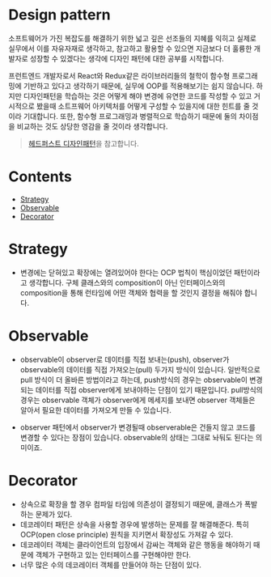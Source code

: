 # Design pattern

소프트웨어가 가진 복잡도를 해결하기 위한 넓고 깊은 선조들의 지혜를 익히고 실제로 실무에서 이를 자유자재로 생각하고, 참고하고 활용할 수 있으면
지금보다 더 훌륭한 개발자로 성장할 수 있겠다는 생각에 디자인 패턴에 대한 공부를 시작합니다.

프런트엔드 개발자로서 React와 Redux같은 라이브러리들의 철학이 함수형 프로그래밍에 기반하고 있다고 생각하기 때문에, 실무에 OOP를 적용해보기는 쉽지 않습니다.
하지만 디자인패턴을 학습하는 것은 어떻게 해야 변경에 유연한 코드를 작성할 수 있고 거시적으로 봤을때 소트프웨어 아키텍처를 어떻게 구성할 수 있을지에 대한 힌트를 줄 것이라 기대합니다.
또한, 함수형 프로그래밍과 병렬적으로 학습하기 때문에 둘의 차이점을 비교하는 것도 상당한 영감을 줄 것이라 생각합니다.

> [헤드퍼스트 디자인패턴](https://www.aladin.co.kr/shop/wproduct.aspx?ItemId=290892473)을 참고합니다.

# Contents

- [Strategy](#strategy)
- [Observable](#observable)
- [Decorator](#decorator)

# Strategy

- 변경에는 닫혀있고 확장에는 열려있어야 한다는 OCP 법칙이 핵심이었던 패턴이라고 생각합니다. 구체 클래스와의 composition이 아닌 인터페이스와의 composition을 통해 런타임에 어떤 객체와 협력을 할 것인지 결정을 해줘야 합니다.

# Observable

- observable이 observer로 데이터를 직접 보내는(push), observer가 observable의 데이터를 직접 가져오는(pull) 두가지 방식이 있습니다.
  일반적으로 pull 방식이 더 올바른 방법이라고 하는데, push방식의 경우는 observable이 변경되는 데이터를 직접 observer에게 보내야하는 단점이 있기 때문입니다.
  pull방식의 경우는 observable 객체가 observer에게 메세지를 보내면 observer 객체들은 알아서 필요한 데이터를 가져오게 만들 수 있습니다.

- observer 패턴에서 observer가 변경될때 observerable은 건들지 않고 코드를 변경할 수 있다는 장점이 있습니다. observable의 상태는 그대로 놔둬도 된다는 의미이죠.

# Decorator

- 상속으로 확장을 할 경우 컴파일 타임에 의존성이 결정되기 때문에, 클래스가 폭발하는 문제가 있다.
- 데코레이터 패턴은 상속을 사용할 경우에 발생하는 문제를 잘 해결해준다. 특히 OCP(open close principle) 원칙을 지키면서 확장성도 가져갈 수 있다.
- 데코레이터 객체는 클라이언트의 입장에서 감싸는 객체와 같은 행동을 해야하기 때문에 객체가 구현하고 있는 인터페이스를 구현해야만 한다.
- 너무 많은 수의 데코레이터 객체를 만들어야 하는 단점이 있다.
